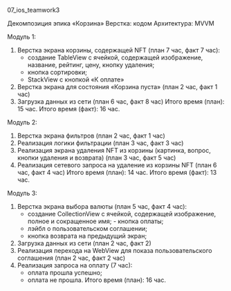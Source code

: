 07_ios_teamwork3

Декомпозиция эпика «Корзина»
Верстка: кодом 
Архитектура: MVVM

Модуль 1:
1. Верстка экрана корзины, содержащей NFT (план 7 час, факт 7 час):
    * создание TableView с ячейкой, содержащей изображение, название, рейтинг, цену, кнопку удаления;
    * кнопка сортировки;
    * StackView с кнопкой «К оплате»
2. Верстка экрана для состояния «Корзина пуста» (план 2 час, факт 1 час)
3. Загрузка данных из сети (план 6 час, факт 8 час)
Итого время (план): 15 час. 
Итого время (факт): 16 час.

Модуль 2:
1. Верстка экрана фильтров (план 2 час, факт 1 час)
2. Реализация логики фильтрации (план 3 час, факт 3 час)
3. Реализация экрана удаления NFT из корзины (картинка, вопрос, кнопки удаления и возврата) (план 3 час, факт 5 час)
4. Реализация сетевого запроса на удаление из корзины NFT (план 6 час, факт 4 час)
Итого время (план): 14 час. 
Итого время (факт): 13 час.

Модуль 3:
1. Верстка экрана выбора валюты (план 5 час, факт 4 час): 
    * создание CollectionView с ячейкой, содержащей изображение, полное и сокращенное имя; - кнопка оплаты;
    * лэйбл о пользовательском соглашении;
    * кнопка возврата на предыдущий экран;
2. Загрузка данных из сети (план 2 час, факт 2)
3. Реализация перехода на WebView для показа пользовательского соглашения (план 2 час, факт 2 час)
4. Реализация запроса на оплату (7 час): 
    * оплата прошла успешно;
    * оплата не прошла. 
Итого время (план): 16 час. 

